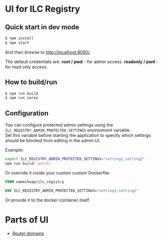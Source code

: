 # UI for ILC Registry

## Quick start in dev mode

```bash
$ npm install
$ npm start
```

And then browse to [http://localhost:8080/](http://localhost:8080/).

The default credentials are:
**root / pwd** - for admin access.
**readonly / pwd** - for read only access.

## How to build/run

```bash
$ npm run build
$ npm run serve
```

## Configuration

You can configure protected admin settings using the `ILC_REGISTRY_ADMIN_PROTECTED_SETTINGS` environment variable.  
Set this variable before starting the application to specify which settings should be blocked from editing in the admin UI.

Example:

```bash
export ILC_REGISTRY_ADMIN_PROTECTED_SETTINGS="setting1,setting2"
npm run build[:watch]
```

Or override it inside your custom custom Dockerfile:

```dockerfile
FROM namecheap/ilc_registry

ENV ILC_REGISTRY_ADMIN_PROTECTED_SETTINGS="setting1,setting2"
```

Or provide it to the docker container itself.

# Parts of UI

-   [Router domains](./docs/multi-domains.md)
